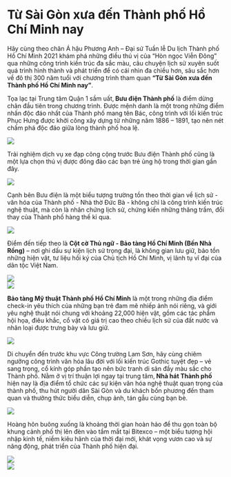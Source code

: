<div class="container_content">

 # Từ Sài Gòn xưa đến Thành phố Hồ Chí Minh nay

 <p>Hãy cùng theo chân Á hậu Phương Anh – Đại sứ Tuần lễ Du lịch Thành phố Hồ Chí Minh 2021 khám phá những điều thú vị của “Hòn ngọc Viễn Đông” qua những công trình kiến trúc đa sắc màu, câu chuyện lịch sử xuyên suốt quá trình hình thành và phát triển để có cái nhìn đa chiều hơn, sâu sắc hơn về đô thị 300 năm tuổi với chương trình tham quan <b>“Từ Sài Gòn xưa đến Thành phố Hồ Chí Minh nay”</b>.</p>
 <p>
 Tọa lạc tại Trung tâm Quận 1 sầm uất,<b> Bưu điện Thành phố</b> là điểm dừng chân đầu tiên trong chương trình. Được mệnh danh là một trong những điểm nhấn độc đáo nhất của Thành phố mang tên Bác, công trình với lối kiến trúc Phục Hưng được khởi công xây dựng từ những năm 1886 – 1891, tạo nên nét chấm phá độc đáo giữa lòng thành phố hoa lệ.</p>
 <img src="https://lh3.googleusercontent.com/pw/AP1GczNMXsQ6Ui4Vp8mkaXfUc-m2XLViGweHv9JEqCDRahzfsgIbJ7rAv18XseEmPU_BEjWbLjAYLqSDg9oIvYOKP3fNuNZeB5Kg2edSkLBGXk-ZmqA4yAjz05CEgS4qjvWe8riN44mh8ba0OnkUjTVM0KKT=w1134-h878-s-no-gm?authuser=0" class="img_md"><br>
 <p>Trải nghiệm dịch vụ xe đạp công cộng trước Bưu điện Thành phố cũng là một lựa chọn thú vị được đông đảo các bạn trẻ ủng hộ trong thời gian gần đây.
 </p>
  <img src="https://lh3.googleusercontent.com/pw/AP1GczNYT6N563kVm00Xknj9mPXqNBaAe52ijsqgtTLSMfOmAUPoJm3o7Zt1TT4npm4huzDHoRkEy0QefZ6q9TPW03tpsVV2xf4viBEgyHPvCfgPxBfXexavKwHDh0FhBvT87AzxMncn3Z5vLvm0NIfncEfv=w660-h495-s-no-gm?authuser=0" class="img_md"><br>
  <p>
  Cạnh bên Bưu điện là một biểu tượng trường tồn theo thời gian về lịch sử - văn hóa của Thành phố - Nhà thờ Đức Bà - không chỉ là công trình kiến trúc nghệ thuật, mà còn là nhân chứng lịch sử, chứng kiến những thăng trầm, đổi thay của Thành phố hàng thế kỉ qua.
 </p>
   <img src="https://lh3.googleusercontent.com/pw/AP1GczNUr4ezrA_C5ha1qDZMMRqXTizODoxuSA0_FUnkSqrqEepMqNdJl4sZXmHe4LcMKt2gaBdKEW9QV9p63lkTBX6NmOZp8o3k3R_MrPIWqw6KDAJb-5GNIH4a5lvRvAzKMj2G99TFKB--IHRD4lfVkcCq=w540-h878-s-no-gm?authuser=0" class="img_md"><br>
   <p>Điểm đến tiếp theo là <b>Cột cờ Thủ ngữ - Bảo tàng Hồ Chí Minh (Bến Nhà Rồng)</b> – nơi ghi dấu sự kiện lịch sử trọng đại, là không gian lưu giữ, bảo tồn những hiện vật, tư liệu hồi ký của Chủ tịch Hồ Chí Minh, vị lãnh tụ vĩ đại của dân tộc Việt Nam.</p>
   <img src="https://lh3.googleusercontent.com/pw/AP1GczPYVqfRd_BqUvecippzFW0ervUuca_NSimCZR4ryToNsIP6SFpPS5Zwc3kS8WOLfT_Qmu-SKsQw2KkXdCiLBLg8qJaBKfVne30DQcf-NGaq1jNzYbyhGHv_4CFA27_evRCFRRGM1_fP27E3JhPKj8dY=w1200-h829-s-no-gm?authuser=0" class="img_md"><br>
   <img src="https://lh3.googleusercontent.com/pw/AP1GczNlvZOQzgVawkblnFpPvS7t-Q3I_97VoZ5Ue5LEgrD75mz7CZNY-UzjEZZguv4QhMZMRnDLm7qFuTIUavYeKqJSesdzx_xvLicNtixRMqsclUIyJxtFuAVu05BjwMYtrptS98oe6wlO7FPBnKBywRJM=w1562-h878-s-no-gm?authuser=0" class="img_md"><br>
   <p>
    <b>Bảo tàng Mỹ thuật Thành phố Hồ Chí Minh</b> là một trong những địa điểm check-in yêu thích của những bạn trẻ đam mê nhiếp ảnh nói riêng, và giới yêu nghệ thuật nói chung với khoảng 22,000 hiện vật, gồm các tác phẩm hội họa, điêu khắc, cổ vật có giá trị cao theo chiều lịch sử của đất nước và nhân loại được trưng bày và lưu giữ.</p>
    <img src="https://lh3.googleusercontent.com/pw/AP1GczOfBL7W3YbCp8-YVGogUsCt5yH0lW615jWMFmhOg16NL71M9eNq4hGLqXGyOxJ9NTClUj0n4TwY_O98hGymvVUEnHMFt_g4ST5oo68HvtSz7B_JBp1SXL-q8bt1HThHU6xgRclFEtZ6lQKHYnZGdlHD=w735-h490-s-no-gm?authuser=0" class="img_md"><br>
    <p>
    Di chuyển đến trước khu vực Công trường Lam Sơn, hãy cùng chiêm ngưỡng công trình văn hóa lâu đời  với lối kiến trúc Gothic tuyệt đẹp – vẻ sang trọng, cổ kính góp phần tạo nên bức tranh di sản đầy màu sắc cho Thành phố. Nằm ở vị trí thuận lợi ngay tại trung tâm,<b> Nhà hát Thành phố</b> hiện nay là địa điểm tổ chức các sự kiện văn hóa nghệ thuật quan trọng của thành phố, thu hút người dân Sài Gòn và du khách bốn phương đến tham quan và thưởng thức biểu diễn, chụp ảnh, tán gẫu cùng bạn bè.</p>
    <img src="https://lh3.googleusercontent.com/pw/AP1GczOieD5aC4vNOloLqF2T_q2O_YGQ1ljz4j4E6mCTqiSMeNw6Jw7TzSvCdN_xqNr9xP6AadB6RxK0wRF1EBgmkelctUaHlRddMLqX9kFBOXz2PXGCrU0n2guAoQvQEJHeYfirpaH3LvRVVNV5I0fq7wif=w1560-h878-s-no-gm?authuser=0" class="img_md"><br>
    <p>
    Hoàng hôn buông xuống là khoảng thời gian hoàn hảo để thu gọn toàn bộ khung cảnh phố thị lên đèn vào tầm mắt tại Bitexco – một biểu tượng hội nhập kinh tế, niềm kiêu hãnh của thời đại mới, khát vọng vươn cao và sự năng động, phát triển của Thành phố hiện đại.</p>
    <img src="https://lh3.googleusercontent.com/pw/AP1GczPz0-YdOLlYfioN1wplIdPBx0dFSaKHSyQUkrVBmLf3Ip1QZ0tY1EcSDVb2qSeEJqzSuCdE5F-qzkUWUq7Serd9ZSzX5oLAnCKyD2VuzD6yRC0Mt_Uf8ElwNFJGr7Vp7PU7mChjpmHscDyTXAcnslSB=w585-h878-s-no-gm?authuser=0" class="img_md"><br>
    <img src="https://lh3.googleusercontent.com/pw/AP1GczOEpkIYpQ592sDWFRvKpzFmeMP-Ho63rBYHeQ2LUL5de19eoJgffLZow_SQKUCgrixi0ELK83-LpCp5LQQpq1KoFzLic1sZvVQc3_qKhwZHhLn0U4ueR7vktkLWcGsaAUpX2nV2-Ade50l2T4CAJVpV=w1317-h878-s-no-gm?authuser=0" class="img_md"><br>
    <span class="line"></span>

</div>